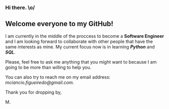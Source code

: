 ### Hi there. \o/

## Welcome everyone to my GitHub!

I am currently in the middle of the proccess to become a **Software Engineer** and I am looking forward to collaborate with other people that have the same interests as mine. My current focus now is in learning **_Python_** and **_SQL_**.

Please, feel free to ask me anything that you might want to because I am going to be more than willing to help you.

You can also try to reach me on my email address: _mciancio.figueiredo@gmail.com_.

Thank you for dropping by,

M.
